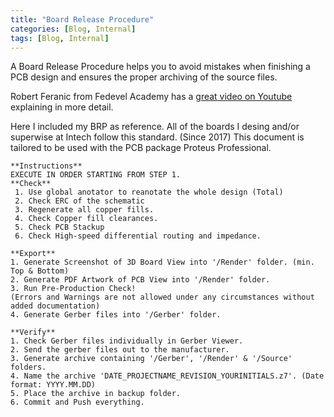 ```yaml
---
title: "Board Release Procedure"
categories: [Blog, Internal]
tags: [Blog, Internal]
---
```

A Board Release Procedure helps you to avoid mistakes when finishing a PCB design and ensures the proper archiving of the source files.

Robert Feranic from Fedevel Academy has a [great video on Youtube](https://www.youtube.com/watch?v=ZpMvKJzZk90) explaining in more detail.

<!--more-->

Here I included my BRP as reference. 
All of the boards I desing and/or superwise at Intech follow this standard. (Since 2017)
This document is tailored to be used with the PCB package Proteus Professional. 

```
**Instructions**
EXECUTE IN ORDER STARTING FROM STEP 1.
**Check**
 1. Use global anotator to reanotate the whole design (Total)
 2. Check ERC of the schematic
 3. Regenerate all copper fills.
 4. Check Copper fill clearances.
 5. Check PCB Stackup
 6. Check High-speed differential routing and impedance.
 
**Export**
1. Generate Screenshot of 3D Board View into '/Render' folder. (min. Top & Bottom)
2. Generate PDF Artwork of PCB View into '/Render' folder. 
3. Run Pre-Production Check! 
(Errors and Warnings are not allowed under any circumstances without added documentation)
4. Generate Gerber files into '/Gerber' folder.

**Verify**
1. Check Gerber files individually in Gerber Viewer.
2. Send the gerber files out to the manufacturer.
3. Generate archive containing '/Gerber', '/Render' & '/Source' folders.
4. Name the archive 'DATE_PROJECTNAME_REVISION_YOURINITIALS.z7'. (Date format: YYYY.MM.DD)
5. Place the archive in backup folder.
6. Commit and Push everything.
```
